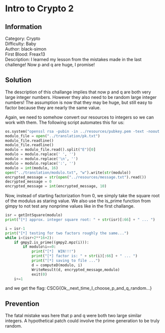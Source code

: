 # Intro to Crypto 2 

## Information
Category: Crypto   
Difficulty: Baby   
Author: black-simon   
First Blood: Freax13   
Description: I learned my lesson from the mistakes made in the last challenge! Now p and q are huge, I promise!   

## Solution

The description of this challange implies that now p and q are both very large integer numbers. However they also need to be random large integer numbers!
The assumption is now that they may be huge, but still easy to factor because they are nearly the same value.   
   
Again, we need to somehow convert our resources to integers so we can work with them. The following script automates this for us:   

```python
os.system("openssl rsa -pubin -in ../resources/pubkey.pem -text -noout > ../translation/pk.txt")
modulo_file = open("../translation/pk.txt")
modulo_file.readline()
modulo_file.readline()
modulo = modulo_file.read().split("E")[0]
modulo = modulo.replace(' ', '')
modulo = modulo.replace('\n', '')
modulo = modulo.replace(':', '')
modulo = int(modulo, 16)
open("../translation/modulo.txt", "w").write(str(modulo))
encrypted_message = str(open("../resources/message.txt").read())
decrypted_message = 0
encrypted_message = int(encrypted_message, 10)
```

Now, instead of starting factorization from 0, we simply take the square root of the modulus as staring value. 
We also use the is_prime function from gimpy to not test any nonprime values like in the first challange.   

```python
isr = getIntSquare(modulo)
print("[*] approx. integer square root: " + str(isr)[:66] + " ... ")

i = isr-1
print("[*] testing for two factors roughly the same...")
while i<(isr+2**16+2):
    if gmpy2.is_prime((gmpy2.mpz(i))):
        if modulo%i==0:
            print("[*]  WIN!!!")
            print("[*] factor is: " + str(i)[:66] + " ... ")
            print("[*] saving to file ...")
            d = computeD(modulo, i)
            WriteResult(d, encrypted_message,modulo)
            exit(0)
    i+=1
```

and we get the flag: CSCG{Ok,_next_time_I_choose_p_and_q_random...}

## Prevention

The fatal mistake was here that p and q were both two large similar integers. A hypothetical patch could involve
the prime generation to be truly random.